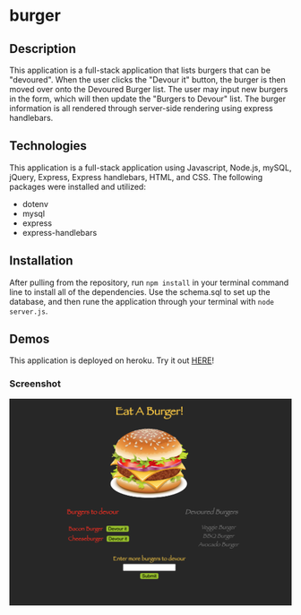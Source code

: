 # burger

## Description
This application is a full-stack application that lists burgers that can be "devoured".  When the user clicks the "Devour it" button, the burger is then moved over onto the Devoured Burger list.  The user may input new burgers in the form, which will then update the "Burgers to Devour" list.  The burger information is all rendered through server-side rendering using express handlebars.

## Technologies
This application is a full-stack application using Javascript, Node.js, mySQL, jQuery, Express, Express handlebars, HTML, and CSS.
The following packages were installed and utilized:
* dotenv
* mysql
* express
* express-handlebars

## Installation
After pulling from the repository, run `npm install` in your terminal command line to install all of the dependencies.  Use the schema.sql to set up the database, and then rune the application through your terminal with `node server.js`.

## Demos
This application is deployed on heroku. Try it out [HERE](https://protected-springs-53094.herokuapp.com/)!

### Screenshot
![screenshot](public/assets/img/Screen%20Shot%202020-06-25%20at%2012.34.35%20PM.png)
